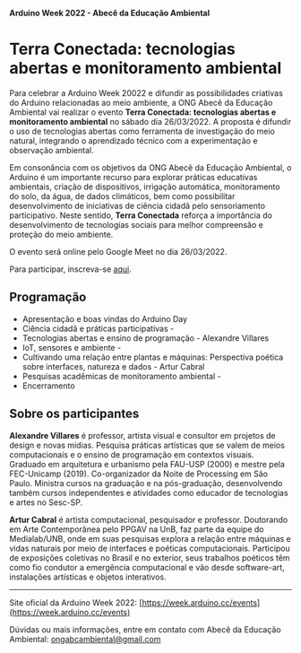 **Arduino Week 2022 - Abecê da Educação Ambiental**
# Terra Conectada: tecnologias abertas e monitoramento ambiental

Para celebrar a Arduino Week 20022 e difundir as possibilidades criativas do Arduino relacionadas ao meio ambiente, a ONG Abecê da Educação Ambiental vai realizar o evento **Terra Conectada: tecnologias abertas e monitoramento ambiental** no sábado dia 26/03/2022. A proposta é difundir o uso de tecnologias abertas como ferramenta de investigação do meio natural, integrando o aprendizado técnico com a experimentação e observação ambiental. 

Em consonância com os objetivos da ONG Abecê da Educação Ambiental, o Arduino é um importante recurso para explorar práticas educativas ambientais, criação de dispositivos, irrigação automática, monitoramento do solo, da água, de dados climáticos, bem como possibilitar desenvolvimento de iniciativas de ciência cidadã pelo sensoriamento participativo. Neste sentido, **Terra Conectada** reforça a importância do desenvolvimento de tecnologias sociais para melhor compreensão e proteção do meio ambiente. 

O evento será online pelo Google Meet no dia 26/03/2022.

Para participar, inscreva-se [aqui](https://docs.google.com/forms/d/e/1FAIpQLScaPpW16FcdkYCClcYDY00NW6ylxixAA51H_mBS250NJfQYAQ/viewform).

## Programação
- Apresentação e boas vindas do Arduino Day
- Ciência cidadã e práticas participativas -
- Tecnologias abertas e ensino de programação - Alexandre Villares 
- IoT, sensores e ambiente - 
- Cultivando uma relação entre plantas e máquinas: Perspectiva poética sobre interfaces, natureza e dados  - Artur Cabral
- Pesquisas acadêmicas de monitoramento ambiental - 
- Encerramento

## Sobre os participantes

**Alexandre Villares** é professor, artista visual e consultor em projetos de design e novas mídias. Pesquisa práticas artísticas que se valem de meios computacionais e o ensino de programação em contextos visuais. Graduado em arquitetura e urbanismo pela FAU-USP (2000) e mestre pela FEC-Unicamp (2019). Co-organizador da Noite de Processing em São Paulo. Ministra cursos na graduação e na pós-graduação, desenvolvendo também cursos independentes e atividades como educador de tecnologias e artes no Sesc-SP.

**Artur Cabral** é artista computacional, pesquisador e professor. Doutorando em Arte Contemporânea pelo PPGAV na UnB, faz parte da equipe do Medialab/UNB, onde em suas pesquisas explora a relação entre máquinas e vidas naturais por meio de interfaces e poéticas computacionais. Participou de exposições coletivas no Brasil e no exterior, seus trabalhos poéticos têm como fio condutor a emergência computacional e vão desde software-art, instalações artísticas e objetos interativos.

---

Site oficial da Arduino Week 2022: [https://week.arduino.cc/events](https://week.arduino.cc/events)

Dúvidas ou mais informações, entre em contato com Abecê da Educação Ambiental: ongabcambiental@gmail.com


